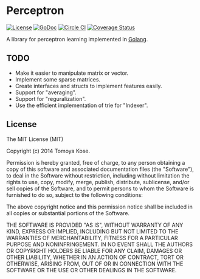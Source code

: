 # Perceptron

[![License](https://img.shields.io/badge/license-MIT-yellowgreen.svg)](http://opensource.org/licenses/MIT)
[![GoDoc](https://img.shields.io/badge/godoc-reference-blue.svg)](http://godoc.org/github.com/mitsuse/perceptron-go)
[![Circle CI](https://circleci.com/gh/mitsuse/perceptron-go.svg?style=shield)](https://circleci.com/gh/mitsuse/perceptron-go)
[![Coverage Status](https://coveralls.io/repos/mitsuse/perceptron-go/badge.png)](https://coveralls.io/r/mitsuse/perceptron-go)

A library for perceptron learning implemented in [Golang](http://golang.org/).

## TODO

- Make it easier to manipulate matrix or vector.
- Implement some sparse matrices.
- Create interfaces and structs to implement features easily.
- Support for "averaging".
- Support for "reguralization".
- Use the efficient implementation of trie for "Indexer".

## License

The MIT License (MIT)

Copyright (c) 2014 Tomoya Kose.

Permission is hereby granted, free of charge, to any person obtaining a copy
of this software and associated documentation files (the "Software"), to deal
in the Software without restriction, including without limitation the rights
to use, copy, modify, merge, publish, distribute, sublicense, and/or sell
copies of the Software, and to permit persons to whom the Software is
furnished to do so, subject to the following conditions:

The above copyright notice and this permission notice shall be included in
all copies or substantial portions of the Software.

THE SOFTWARE IS PROVIDED "AS IS", WITHOUT WARRANTY OF ANY KIND, EXPRESS OR
IMPLIED, INCLUDING BUT NOT LIMITED TO THE WARRANTIES OF MERCHANTABILITY,
FITNESS FOR A PARTICULAR PURPOSE AND NONINFRINGEMENT. IN NO EVENT SHALL THE
AUTHORS OR COPYRIGHT HOLDERS BE LIABLE FOR ANY CLAIM, DAMAGES OR OTHER
LIABILITY, WHETHER IN AN ACTION OF CONTRACT, TORT OR OTHERWISE, ARISING FROM,
OUT OF OR IN CONNECTION WITH THE SOFTWARE OR THE USE OR OTHER DEALINGS IN
THE SOFTWARE.
